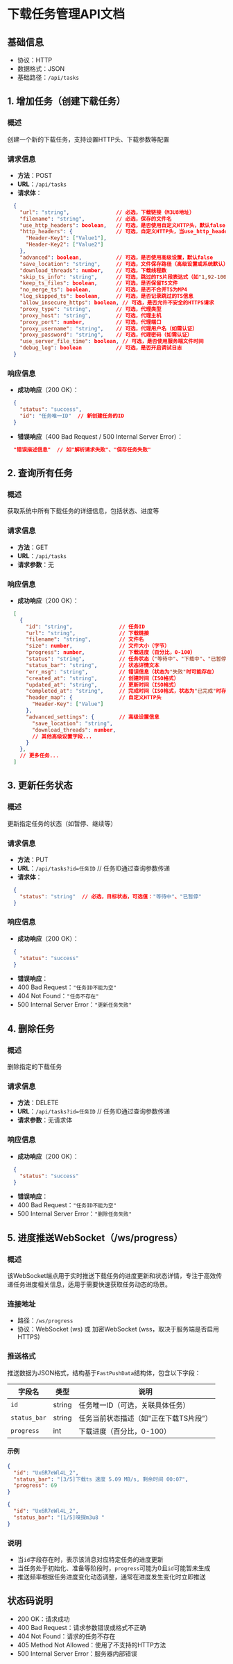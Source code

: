 # 下载任务管理API文档

## 基础信息
- 协议：HTTP
- 数据格式：JSON
- 基础路径：`/api/tasks`


## 1. 增加任务（创建下载任务）

### 概述
创建一个新的下载任务，支持设置HTTP头、下载参数等配置

### 请求信息
- **方法**：POST
- **URL**：`/api/tasks`
- **请求体**：
```json
  {
    "url": "string",               // 必选，下载链接（M3U8地址）
    "filename": "string",          // 必选，保存的文件名
    "use_http_headers": boolean,   // 可选，是否使用自定义HTTP头，默认false
    "http_headers": {              // 可选，自定义HTTP头，当use_http_headers为true时有效
      "Header-Key1": ["Value1"],
      "Header-Key2": ["Value2"]
    },
    "advanced": boolean,           // 可选，是否使用高级设置，默认false
    "save_location": "string",     // 可选，文件保存路径（高级设置或系统默认）
    "download_threads": number,    // 可选，下载线程数
    "skip_ts_info": "string",      // 可选，跳过的TS片段表达式（如"1,92-100"）
    "keep_ts_files": boolean,      // 可选，是否保留TS文件
    "no_merge_ts": boolean,        // 可选，是否不合并TS为MP4
    "log_skipped_ts": boolean,     // 可选，是否记录跳过的TS信息
    "allow_insecure_https": boolean, // 可选，是否允许不安全的HTTPS请求
    "proxy_type": "string",        // 可选，代理类型
    "proxy_host": "string",        // 可选，代理主机
    "proxy_port": number,          // 可选，代理端口
    "proxy_username": "string",    // 可选，代理用户名（如需认证）
    "proxy_password": "string",    // 可选，代理密码（如需认证）
    "use_server_file_time": boolean, // 可选，是否使用服务端文件时间
    "debug_log": boolean           // 可选，是否开启调试日志
  }
  ```

### 响应信息
- **成功响应**（200 OK）：
```json
  {
    "status": "success",
    "id": "任务唯一ID"  // 新创建任务的ID
  }
  ```
- **错误响应**（400 Bad Request / 500 Internal Server Error）：
```json
  "错误描述信息"  // 如"解析请求失败"、"保存任务失败"
  ```


## 2. 查询所有任务

### 概述
获取系统中所有下载任务的详细信息，包括状态、进度等

### 请求信息
- **方法**：GET
- **URL**：`/api/tasks`
- **请求参数**：无

### 响应信息
- **成功响应**（200 OK）：
```json
  [
    {
      "id": "string",               // 任务ID
      "url": "string",              // 下载链接
      "filename": "string",         // 文件名
      "size": number,               // 文件大小（字节）
      "progress": number,           // 下载进度（百分比，0-100）
      "status": "string",           // 任务状态（"等待中"、"下载中"、"已暂停"、"已完成"、"失败"）
      "status_bar": "string",       // 状态详情文本
      "err_msg": "string",          // 错误信息（状态为"失败"时可能存在）
      "created_at": "string",       // 创建时间（ISO格式）
      "updated_at": "string",       // 更新时间（ISO格式）
      "completed_at": "string",     // 完成时间（ISO格式，状态为"已完成"时存在）
      "header_map": {               // 自定义HTTP头
        "Header-Key": ["Value"]
      },
      "advanced_settings": {        // 高级设置信息
        "save_location": "string",
        "download_threads": number,
        // 其他高级设置字段...
      }
    },
    // 更多任务...
  ]
  ```


## 3. 更新任务状态

### 概述
更新指定任务的状态（如暂停、继续等）

### 请求信息
- **方法**：PUT
- **URL**：`/api/tasks?id=任务ID`  // 任务ID通过查询参数传递
- **请求体**：
```json
  {
    "status": "string"  // 必选，目标状态，可选值："等待中"、"已暂停"
  }
  ```

### 响应信息
- **成功响应**（200 OK）：
```json
  {
    "status": "success"
  }
  ```
- **错误响应**：
- 400 Bad Request：`"任务ID不能为空"`
- 404 Not Found：`"任务不存在"`
- 500 Internal Server Error：`"更新任务失败"`


## 4. 删除任务

### 概述
删除指定的下载任务

### 请求信息
- **方法**：DELETE
- **URL**：`/api/tasks?id=任务ID`  // 任务ID通过查询参数传递
- **请求参数**：无请求体

### 响应信息
- **成功响应**（200 OK）：
```json
  {
    "status": "success"
  }
  ```
- **错误响应**：
- 400 Bad Request：`"任务ID不能为空"`
- 500 Internal Server Error：`"删除任务失败"`

## 5. 进度推送WebSocket（/ws/progress）

### 概述
该WebSocket端点用于实时推送下载任务的进度更新和状态详情，专注于高效传递任务进度相关信息，适用于需要快速获取任务动态的场景。

### 连接地址
- 路径：`/ws/progress`
- 协议：WebSocket (ws) 或 加密WebSocket (wss，取决于服务端是否启用HTTPS)


### 推送格式
推送数据为JSON格式，结构基于`FastPushData`结构体，包含以下字段：

| 字段名      | 类型   | 说明                     |
|-------------|--------|--------------------------|
| `id`        | string | 任务唯一ID（可选，关联具体任务） |
| `status_bar`| string | 任务当前状态描述（如"正在下载TS片段"） |
| `progress`  | int    | 下载进度（百分比，0-100） |


#### 示例
```json
{
  "id": "Ux6R7eWl4L_2",
  "status_bar": "[3/5]下载ts 速度 5.09 MB/s, 剩余时间 00:07",
  "progress": 69
}
```

```json
{
  "id": "Ux6R7eWl4L_2",
  "status_bar": "[1/5]嗅探m3u8 "
}
```


### 说明
- 当`id`字段存在时，表示该消息对应特定任务的进度更新
- 当任务处于初始化、准备等阶段时，`progress`可能为0且`id`可能暂未生成
- 推送频率根据任务进度变化动态调整，通常在进度发生变化时立即推送

## 状态码说明
- 200 OK：请求成功
- 400 Bad Request：请求参数错误或格式不正确
- 404 Not Found：请求的任务不存在
- 405 Method Not Allowed：使用了不支持的HTTP方法
- 500 Internal Server Error：服务器内部错误